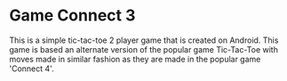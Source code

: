 # Game Connect 3

This is a simple tic-tac-toe 2 player game that is created on Android.
This game is based an alternate version of the popular game Tic-Tac-Toe with
moves made in similar fashion as they are made in the popular game 'Connect 4'.
